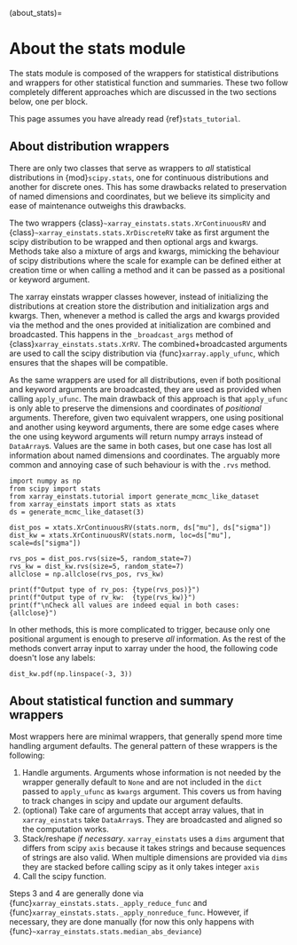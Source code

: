 (about_stats)=
# About the stats module
The stats module is composed of the wrappers for statistical distributions
and wrappers for other statistical function and summaries. These two
follow completely different approaches which are discussed in
the two sections below, one per block.

This page assumes you have already read {ref}`stats_tutorial`.

## About distribution wrappers
There are only two classes that serve as wrappers to _all_ statistical
distributions in {mod}`scipy.stats`, one for continuous distributions
and another for discrete ones. This has some drawbacks related to preservation
of named dimensions and coordinates, but we believe its simplicity and ease of
maintenance outweighs this drawbacks.

The two wrappers {class}`~xarray_einstats.stats.XrContinuousRV` and
{class}`~xarray_einstats.stats.XrDiscreteRV` take as first
argument the scipy distribution to be wrapped and then optional
args and kwargs. Methods take also a mixture of args and kwargs,
mimicking the behaviour of scipy distributions where the
scale for example can be defined either at creation time
or when calling a method and it can be passed as a positional
or keyword argument.

The xarray einstats wrapper classes however, instead of initializing the distributions
at creation store the distribution and initialization args and kwargs. Then,
whenever a method is called the args and kwargs provided via the method
and the ones provided at initialization are combined and broadcasted.
This happens in the `_broadcast_args` method of {class}`xarray_einstats.stats.XrRV`.
The combined+broadcasted arguments are used to call the scipy distribution via
{func}`xarray.apply_ufunc`, which ensures that the shapes will be compatible.

As the same wrappers are used for all distributions, even if both positional and
keyword arguments are broadcasted, they are used as provided when calling `apply_ufunc`.
The main drawback of this approach is that `apply_ufunc` is only able to preserve
the dimensions and coordinates of _positional_ arguments. Therefore, given
two equivalent wrappers, one using positional and another using keyword arguments,
there are some edge cases where the one using keyword arguments will return numpy
arrays instead of `DataArray`s. Values are the same in both cases, but one
case has lost all information about named dimensions and coordinates.
The arguably more common and annoying case of such behaviour is with the `.rvs` method.

```{jupyter-execute}
import numpy as np
from scipy import stats
from xarray_einstats.tutorial import generate_mcmc_like_dataset
from xarray_einstats import stats as xtats
ds = generate_mcmc_like_dataset(3)

dist_pos = xtats.XrContinuousRV(stats.norm, ds["mu"], ds["sigma"])
dist_kw = xtats.XrContinuousRV(stats.norm, loc=ds["mu"], scale=ds["sigma"])

rvs_pos = dist_pos.rvs(size=5, random_state=7)
rvs_kw = dist_kw.rvs(size=5, random_state=7)
allclose = np.allclose(rvs_pos, rvs_kw)

print(f"Output type of rv_pos: {type(rvs_pos)}")
print(f"Output type of rv_kw:  {type(rvs_kw)}")
print(f"\nCheck all values are indeed equal in both cases: {allclose}")
```

In other methods, this is more complicated to trigger, because only one positional
argument is enough to preserve _all_ information. As the rest of the methods
convert array input to xarray under the hood, the following code doesn't lose any
labels:

```{jupyter-execute}
dist_kw.pdf(np.linspace(-3, 3))
```

## About statistical function and summary wrappers
Most wrappers here are minimal wrappers, that generally spend more time handling argument defaults.
The general pattern of these wrappers is the following:
1. Handle arguments. Arguments whose information is not needed by the wrapper generally default
  to `None` and are not included in the `dict` passed to `apply_ufunc` as `kwargs` argument.
  This covers us from having to track changes in scipy and update our argument defaults.
2. (optional) Take care of arguments that accept array values, that in `xarray_einstats`
  take `DataArray`s. They are broadcasted and aligned so the computation works.
3. Stack/reshape _if necessary_. `xarray_einstats` uses a `dims` argument that differs from
  scipy `axis` because it takes strings and because sequences of strings are also valid. When
  multiple dimensions are provided via `dims` they are stacked before calling scipy as
  it only takes integer `axis`
4. Call the scipy function.

Steps 3 and 4 are generally done via {func}`xarray_einstats.stats._apply_reduce_func` and
{func}`xarray_einstats.stats._apply_nonreduce_func`. However, if necessary, they are
done manually (for now this only happens with {func}`~xarray_einstats.stats.median_abs_deviance`)

